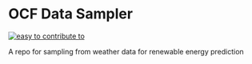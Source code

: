 # OCF Data Sampler
[![easy to contribute to](https://img.shields.io/badge/easy%20to%20contribute%20to-32bd50)](https://github.com/openclimatefix/ocf-meta-repo?tab=readme-ov-file#overview-of-ocfs-nowcasting-repositories)

A repo for sampling from weather data for renewable energy prediction
